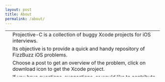 ```yaml
---
layout: post
title: About
permalink: /about/
---
```


<table border="0" width="100%" height="150" cellspacing="50%" cellpadding="25%">

<tr>

<td class = "td-i"><i class="fa fa-bug fa-4x"></i></td>
<td>Projective-C is a collection of buggy Xcode projects for iOS interviews.</td>

</tr><tr>

<td class = "td-i"><i class="fa fa-clock-o fa-4x"></i></td>
<td>Its objective is to provide a quick and handy repository of FizzBuzz iOS problems.</td>

</tr><tr>

<td class = "td-i"><i class="fa fa-download fa-4x"></i></td>
<td>Choose a post to get an overview of the problem, click on download icon to get the Xcode project.</td>

</tr><tr>

<td class = "td-i"><i class="fa fa-question-circle fa-4x"></i></td>
<td>If you have questions, suggestions, or would like to contribute, get in touch <a href="mailto:{{ site.email }}">here</a>.</td>

</tr>
</table>